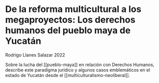 # De la reforma multicultural a los megaproyectos: Los derechos humanos del pueblo maya de Yucatán
Rodrigo Llanes Salazar 2022

Sobre la lucha del [[pueblo-maya]] en relación con Derechos Humanos, describe este paradigma jurídico y algunos casos emblemáticos en el estado de Yucatán desde el [[multiculturalismo-neoliberal]].
